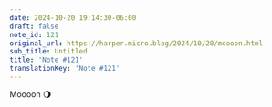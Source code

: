 ```yaml
---
date: 2024-10-20 19:14:30-06:00
draft: false
note_id: 121
original_url: https://harper.micro.blog/2024/10/20/moooon.html
sub_title: Untitled
title: 'Note #121'
translationKey: 'Note #121'
---
```


Moooon 🌖